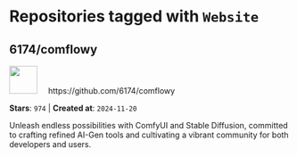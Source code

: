 # Repositories tagged with `Website`


## 6174/comflowy


<a href='https://github.com/6174/comflowy'>
<img src="https://avatars.githubusercontent.com/u/3872872?v=4" width="50" height="50"></a> &nbsp; &nbsp; https://github.com/6174/comflowy

**Stars**: `974` | **Created at**: `2024-11-20`


Unleash endless possibilities with ComfyUI and Stable Diffusion, committed to crafting refined AI-Gen tools and cultivating a vibrant community for both developers and users. 
